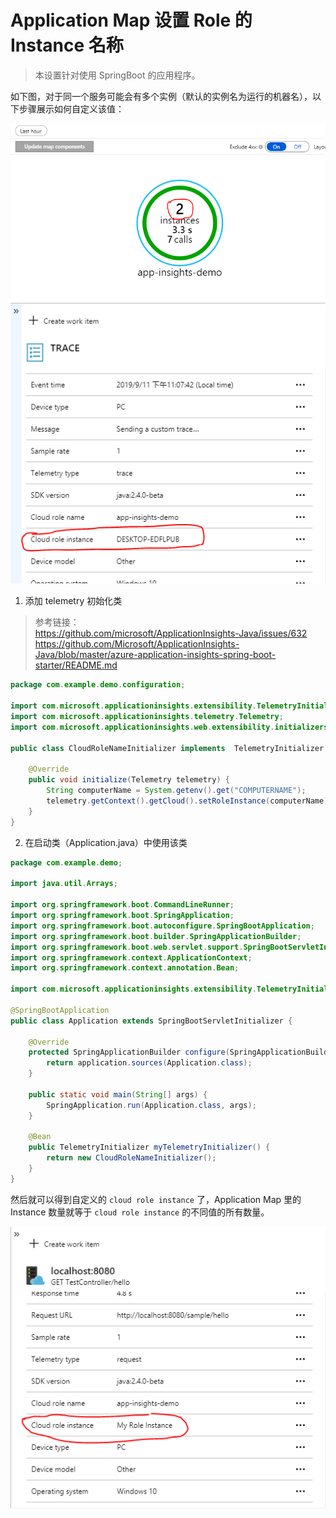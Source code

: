 # Application Map 设置 Role 的 Instance 名称

> 本设置针对使用 SpringBoot 的应用程序。

如下图，对于同一个服务可能会有多个实例（默认的实例名为运行的机器名），以下步骤展示如何自定义该值：

![cloud role instance](./images/cloud-role-instance.png)
![telemetry model](./images/telemetry-model.png)

1. 添加 telemetry 初始化类

> 参考链接：<br />
> https://github.com/microsoft/ApplicationInsights-Java/issues/632 <br />
> https://github.com/Microsoft/ApplicationInsights-Java/blob/master/azure-application-insights-spring-boot-starter/README.md

```java
package com.example.demo.configuration;

import com.microsoft.applicationinsights.extensibility.TelemetryInitializer;
import com.microsoft.applicationinsights.telemetry.Telemetry;
import com.microsoft.applicationinsights.web.extensibility.initializers.WebTelemetryInitializerBase;

public class CloudRoleNameInitializer implements  TelemetryInitializer  {

    @Override
    public void initialize(Telemetry telemetry) {
        String computerName = System.getenv().get("COMPUTERNAME");
        telemetry.getContext().getCloud().setRoleInstance(computerName);
    }
}
```

2. 在启动类（Application.java）中使用该类

```java
package com.example.demo;

import java.util.Arrays;

import org.springframework.boot.CommandLineRunner;
import org.springframework.boot.SpringApplication;
import org.springframework.boot.autoconfigure.SpringBootApplication;
import org.springframework.boot.builder.SpringApplicationBuilder;
import org.springframework.boot.web.servlet.support.SpringBootServletInitializer;
import org.springframework.context.ApplicationContext;
import org.springframework.context.annotation.Bean;

import com.microsoft.applicationinsights.extensibility.TelemetryInitializer;

@SpringBootApplication
public class Application extends SpringBootServletInitializer {

    @Override
    protected SpringApplicationBuilder configure(SpringApplicationBuilder application) {
        return application.sources(Application.class);
    }

    public static void main(String[] args) {
        SpringApplication.run(Application.class, args);
    }

    @Bean
    public TelemetryInitializer myTelemetryInitializer() {
        return new CloudRoleNameInitializer();
    }
}
```

然后就可以得到自定义的 `cloud role instance` 了，Application Map 里的 Instance 数量就等于 `cloud role instance` 的不同值的所有数量。

![telemetry custom model](./images/telemetry-custom-model.png)
